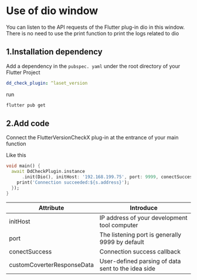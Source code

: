 # Use of dio window

You can listen to the API requests of the Flutter plug-in dio in this window. There is no need to use the print function
to print the logs related to dio

## 1.Installation dependency

Add a dependency in the `pubspec. yaml` under the root directory of your Flutter Project

```yaml
dd_check_plugin: ^laset_version
```

run

```bash
flutter pub get
```

## 2.Add code

Connect the FlutterVersionCheckX plug-in at the entrance of your main function

Like this

```dart
void main() {
  await DdCheckPlugin.instance
      .init(Dio(), initHost: '192.168.199.75', port: 9999, conectSuccess: (Socket s) {
    print('Connection succeeded:${s.address}');
  });
}
```

| Attribute                  | Introduce                                          |
|----------------------------|----------------------------------------------------|
| initHost                   | IP address of your development tool computer       |
| port                       | The listening port is generally 9999 by default    |
| conectSuccess              | Connection success callback                        |
| customCoverterResponseData | User-defined parsing of data sent to the idea side |


